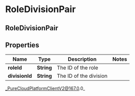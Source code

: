 # RoleDivisionPair

## RoleDivisionPair

## Properties

|Name | Type | Description | Notes|
|------------ | ------------- | ------------- | -------------|
| **roleId** | **String** | The ID of the role | |
| **divisionId** | **String** | The ID of the division | |



_PureCloudPlatformClientV2@167.0.0_
